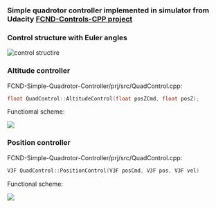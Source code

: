 ### Simple quadrotor controller implemented in simulator from Udacity [FCND-Controls-CPP project](https://github.com/udacity/FCND-Controls-CPP)
### Control structure with Euler angles
![control structire](https://github.com/ViktorAnchutin/FCND-Simple-Quadrotor-Controller/blob/master/img/control.png?raw=true)

### Altitude controller


FCND-Simple-Quadrotor-Controller/prj/src/QuadControl.cpp:
```C++
float QuadControl::AltitudeControl(float posZCmd, float posZ);
```

Functiomal scheme:

![](https://github.com/ViktorAnchutin/FCND-Simple-Quadrotor-Controller/blob/master/img/altitude.png?raw=true)



### Position controller

FCND-Simple-Quadrotor-Controller/prj/src/QuadControl.cpp:
```C++
V3F QuadControl::PositionControl(V3F posCmd, V3F pos, V3F vel)
```

Functional scheme:

![](https://github.com/ViktorAnchutin/FCND-Simple-Quadrotor-Controller/blob/master/img/position.png?raw=true)




